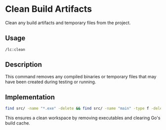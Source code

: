 # Clean Build Artifacts

Clean any build artifacts and temporary files from the project.

## Usage
```
/lc:clean
```

## Description
This command removes any compiled binaries or temporary files that may have been created during testing or running.

## Implementation
```bash
find src/ -name "*.exe" -delete && find src/ -name "main" -type f -delete && go clean -cache
```

This ensures a clean workspace by removing executables and clearing Go's build cache.